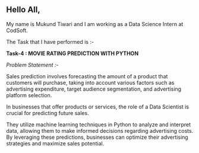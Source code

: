 ## Hello All,

My name is Mukund Tiwari and I am working as a Data Science Intern at CodSoft. 

The Task that I have performed is :- 

**Task-4 : MOVIE RATING PREDICTION WITH PYTHON**

*Problem Statement :-*

Sales prediction involves forecasting the amount of a product that customers will purchase, taking into account various factors such as advertising expenditure, target audience segmentation, and
advertising platform selection.

In businesses that offer products or services, the role of a Data Scientist is crucial for predicting future sales. 

They utilize machine learning techniques in Python to analyze and interpret data, allowing them to make informed decisions regarding advertising costs. By leveraging these predictions, businesses can optimize their
advertising strategies and maximize sales potential.
